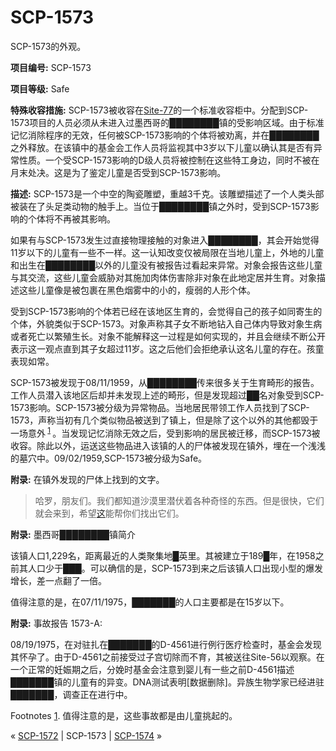# SCP-1573
                        




SCP-1573的外观。



**项目编号:**  SCP-1573

**项目等级:**  Safe

**特殊收容措施:**  SCP-1573被收容在[Site-77](/secure-facility-dossier-site-77)的一个标准收容柜中。分配到SCP-1573项目的人员必须从未进入过墨西哥的████████镇的受影响区域。由于标准记忆消除程序的无效，任何被SCP-1573影响的个体将被劝离，并在████████之外释放。在该镇中的基金会工作人员将监视其中3岁以下儿童以确认其是否有异常性质。一个受SCP-1573影响的D级人员将被控制在这些特工身边，同时不被在月末处决。这是为了鉴定儿童是否受到SCP-1573影响。

**描述:**  SCP-1573是一个中空的陶瓷雕塑，重越3千克。该雕塑描述了一个人类头部被装在了头足类动物的触手上。当位于████████镇之外时，受到SCP-1573影响的个体将不再被其影响。

如果有与SCP-1573发生过直接物理接触的对象进入████████，其会开始觉得11岁以下的儿童有一些不一样。这一认知改变仅被局限在当地儿童上，外地的儿童和出生在████████以外的儿童没有被报告过看起来异常。对象会报告这些儿童与其交流，这些儿童会威胁对其施加肉体伤害除非对象在此地定居并生育。对象描述这些儿童像是被包裹在黑色烟雾中的小的，瘦弱的人形个体。

受到SCP-1573影响的个体若已经在该地区生育的，会觉得自己的孩子如同寄生的个体，外貌类似于SCP-1573。对象声称其子女不断地钻入自己体内导致对象生病或者死亡以繁殖生长。对象不能解释这一过程是如何实现的，并且会继续不断公开表示这一观点直到其子女超过11岁。这之后他们会拒绝承认这名儿童的存在。孩童表现如常。

SCP-1573被发现于08/11/1959，从████████传来很多关于生育畸形的报告。工作人员潜入该地区后却并未发现上述的畸形，但是发现超过██名对象受到SCP-1573影响。SCP-1573被分级为异常物品。当地居民带领工作人员找到了SCP-1573，声称当初有几个类似物品被送到了镇上，但是除了这个以外的其他都毁于一场意外<sup class='footnoteref'>
 <a shape='rect' class='footnoteref' id='footnoteref-1' href='javascript:;' onclick='WIKIDOT.page.utils.scrollToReference(&apos;footnote-1&apos;)'>1</a>
</sup>。当发现记忆消除无效之后，受到影响的居民被迁移，而SCP-1573被收容。除此以外，运送这些物品进入该镇的人的尸体被发现在镇外，埋在一个浅浅的墓穴中。09/02/1959,SCP-1573被分级为Safe。

**附录:**  在镇外发现的尸体上找到的文字。


> 哈罗，朋友们。我们都知道沙漠里潜伏着各种奇怪的东西。但是很快，它们就会来到，希望[这](/scp-2028)能帮你们找出它们。
> 

**附录:**  墨西哥████████镇简介

该镇人口1,229名，距离最近的人类聚集地█英里。其被建立于189█年，在1958之前其人口少于███。可以确信的是，SCP-1573到来之后该镇人口出现小型的爆发增长，差一点翻了一倍。

值得注意的是，在07/11/1975，███████的人口主要都是在15岁以下。

**附录:**  事故报告 1573-A:

08/19/1975，在对驻扎在███████的D-4561进行例行医疗检查时，基金会发现其怀孕了。由于D-4561之前接受过子宫切除而不育，其被送往Site-56以观察。在一个正常的妊娠期之后，分娩时基金会注意到婴儿有一些之前D-4561描述███████镇的儿童有的异变。DNA测试表明[数据删除]。异族生物学家已经进驻███████，调查正在进行中。


Footnotes
<a shape='rect' href='javascript:;' onclick='WIKIDOT.page.utils.scrollToReference(&apos;footnoteref-1&apos;)'>1</a>. 值得注意的是，这些事故都是由儿童挑起的。



« [SCP-1572](/scp-1572) | SCP-1573 | [SCP-1574](/scp-1574) »





                    